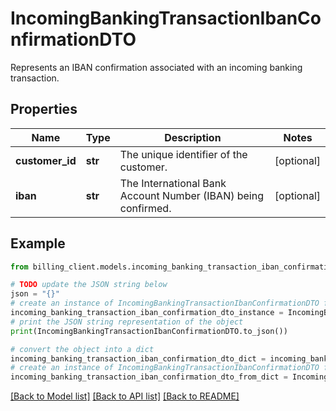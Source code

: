 # IncomingBankingTransactionIbanConfirmationDTO

Represents an IBAN confirmation associated with an incoming banking transaction.

## Properties

Name | Type | Description | Notes
------------ | ------------- | ------------- | -------------
**customer_id** | **str** | The unique identifier of the customer. | [optional] 
**iban** | **str** | The International Bank Account Number (IBAN) being confirmed. | [optional] 

## Example

```python
from billing_client.models.incoming_banking_transaction_iban_confirmation_dto import IncomingBankingTransactionIbanConfirmationDTO

# TODO update the JSON string below
json = "{}"
# create an instance of IncomingBankingTransactionIbanConfirmationDTO from a JSON string
incoming_banking_transaction_iban_confirmation_dto_instance = IncomingBankingTransactionIbanConfirmationDTO.from_json(json)
# print the JSON string representation of the object
print(IncomingBankingTransactionIbanConfirmationDTO.to_json())

# convert the object into a dict
incoming_banking_transaction_iban_confirmation_dto_dict = incoming_banking_transaction_iban_confirmation_dto_instance.to_dict()
# create an instance of IncomingBankingTransactionIbanConfirmationDTO from a dict
incoming_banking_transaction_iban_confirmation_dto_from_dict = IncomingBankingTransactionIbanConfirmationDTO.from_dict(incoming_banking_transaction_iban_confirmation_dto_dict)
```
[[Back to Model list]](../README.md#documentation-for-models) [[Back to API list]](../README.md#documentation-for-api-endpoints) [[Back to README]](../README.md)


